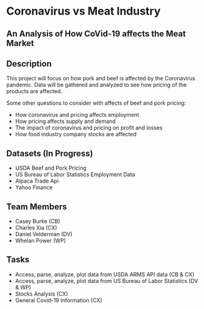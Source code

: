 # Coronavirus vs Meat Industry
## An Analysis of How CoVid-19 affects the Meat Market

## Description
This project will focus on how pork and beef is affected by the Coronavirus pandemic. Data will be gathered and analyzed to see how pricing of the products are affected.

Some other questions to consider with affects of beef and pork pricing:
- How coronavirus and pricing affects employment
- How pricing affects supply and demand
- The impact of coronavirus and pricing on profit and losses
- How food industry company stocks are affected

## Datasets (In Progress)
- USDA Beef and Pork Pricing
- US Bureau of Labor Statistics Employment Data
- Alpaca Trade Api
- Yahoo Finance

## Team Members
- Casey Burke (CB)
- Charles Xia (CX)
- Daniel Velderman (DV)
- Whelan Power (WP)

## Tasks
- Access, parse, analyze, plot data from USDA ARMS API data (CB & CX)
- Access, parse, analyze, plot data from US Bureau of Labor Statistics (DV & WP)
- Stocks Analysis (CX)
- General Covid-19 Information (CX)